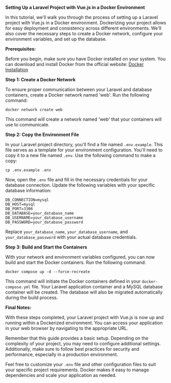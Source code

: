 **Setting Up a Laravel Project with Vue.js in a Docker Environment**

In this tutorial, we'll walk you through the process of setting up a Laravel project with Vue.js in a Docker environment. Dockerizing your project allows for easy deployment and consistency across different environments. We'll also cover the necessary steps to create a Docker network, configure your environment variables, and set up the database.

**Prerequisites:**

Before you begin, make sure you have Docker installed on your system. You can download and install Docker from the official website: [Docker Installation](https://www.docker.com/get-started)

**Step 1: Create a Docker Network**

To ensure proper communication between your Laravel and database containers, create a Docker network named 'web'. Run the following command:

```shell
docker network create web
```

This command will create a network named 'web' that your containers will use to communicate.

**Step 2: Copy the Environment File**

In your Laravel project directory, you'll find a file named `.env.example`. This file serves as a template for your environment configuration. You'll need to copy it to a new file named `.env`. Use the following command to make a copy:

```shell
cp .env.example .env
```

Now, open the `.env` file and fill in the necessary credentials for your database connection. Update the following variables with your specific database information:

```shell
DB_CONNECTION=mysql
DB_HOST=mysql
DB_PORT=3306
DB_DATABASE=your_database_name
DB_USERNAME=your_database_username
DB_PASSWORD=your_database_password
```

Replace `your_database_name`, `your_database_username`, and `your_database_password` with your actual database credentials.

**Step 3: Build and Start the Containers**

With your network and environment variables configured, you can now build and start the Docker containers. Run the following command:

```shell
docker compose up -d --force-recreate
```

This command will initiate the Docker containers defined in your `docker-compose.yml` file. Your Laravel application container and a MySQL database container will be created. The database will also be migrated automatically during the build process.

**Final Notes:**

With these steps completed, your Laravel project with Vue.js is now up and running within a Dockerized environment. You can access your application in your web browser by navigating to the appropriate URL.

Remember that this guide provides a basic setup. Depending on the complexity of your project, you may need to configure additional settings. Additionally, make sure to follow best practices for security and performance, especially in a production environment.

Feel free to customize your `.env` file and other configuration files to suit your specific project requirements. Docker makes it easy to manage dependencies and scale your application as needed.